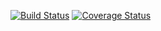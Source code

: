 [![Build Status](https://travis-ci.org/vcwen/luren.svg?branch=master)](https://travis-ci.org/vcwen/luren)
[![Coverage Status](https://coveralls.io/repos/github/vcwen/luren/badge.svg?branch=develop)](https://coveralls.io/github/vcwen/luren?branch=develop)
